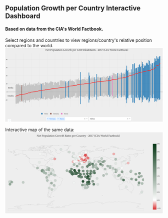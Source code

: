 ## Population Growth per Country Interactive Dashboard

#### Based on data from the CIA's World Factbook. 


Select regions and countries to view regions/country's relative position compared to the world. 
![](barchart_screenshot.png)


Interactive map of the same data:
![](map_screenshot.png)
